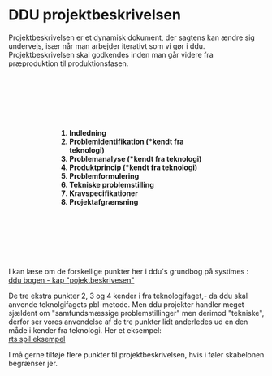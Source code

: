 <h1> DDU projektbeskrivelsen </h1>

Projektbeskrivelsen er et dynamisk dokument, der sagtens kan ændre sig undervejs, især når man arbejder iterativt som vi gør i ddu.
Projektbeskrivelsen skal godkendes inden man går videre fra præproduktion til produktionsfasen.

<ol style="font-weight: bold;padding:100px;margin:20px;background-image: url('doc.jpg'); background-repeat: no-repeat; background-size: 75% 100%;"> 
    <li>Indledning</li> 
    <li>Problemidentifikation (*kendt fra teknologi)</li> 
    <li>Problemanalyse (*kendt fra teknologi)</li> 
    <li>Produktprincip (*kendt fra teknologi)</li> 
    <li>Problemformulering</li> 
    <li>Tekniske problemstilling</li> 
    <li>Kravspecifikationer</li> 
    <li>Projektafgrænsning</li> 
</ol>

I kan læse om de forskellige punkter her i ddu´s grundbog på systimes :      
[ddu bogen - kap "pojektbeskrivesen"](https://ddu.systime.dk/?id=224)

De tre ekstra punkter 2, 3 og 4 kender i fra teknologifaget,- da ddu skal anvende teknolgifagets pbl-metode.
Men ddu projekter handler meget sjældent om "samfundsmæssige problemstillinger" men derimod "tekniske", derfor ser vores anvendelse af de tre punkter lidt anderledes ud en den måde i kender fra teknologi. Her et eksempel:      
[rts spil eksempel](rts-spil-eksempel.md)

I må gerne tilføje flere punkter til projektbeskrivelsen, hvis i føler skabelonen begrænser jer.